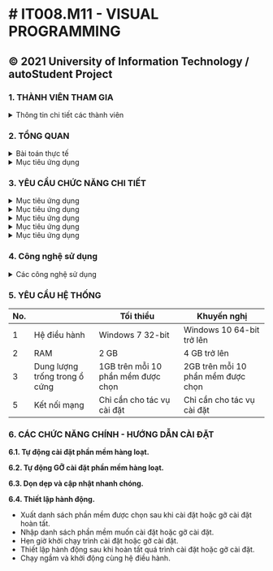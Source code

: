 # # IT008.M11 - VISUAL PROGRAMMING 
**© 2021 University of Information Technology / autoStudent Project**
------------
###  **1. THÀNH VIÊN THAM GIA**
<details>
  <summary>Thông tin chi tiết các thành viên</summary>

| No. | Student ID | Full name | Class | Role |
| --- | --- | --- | --- | --- |
| 1 | 20521008 | [Phan Xuân Quang](https://github.com/phanxuanquang "Phan Xuân Quang") | KTPM2020 | Trưởng nhóm |
| 2 | 20521956 | [Trần Văn Thiệt](https://github.com/MiMi-Yup "Trần Văn Thiệt") | KTPM2020 | Thành viên |
| 3 | 20521768 | [Nguyễn Hoàng Phúc](https://github.com/phucnh20521768 "Nguyễn Hoàng Phúc") | KTPM2020 | Thành viên |
| 4 | 20521205 | [Dín Hiền Dũng](https://github.com/dung-ovl "Dín Hiền Dũng") | KTPM2020 | Thành viên |

</details>

###  **2. TỔNG QUAN**
<details>
  <summary>Bài toán thực tế</summary>

Trong thực tế đời sống và công việc, chúng ta thường sẽ gặp các tình huống sau:

- *Trường đại học muốn tự thiết lập hệ thống các phần mềm cần thiết trong máy tính Windows của các sinh viên.*
- *Sinh viên không hiểu biết nhiều về công nghệ thông tin hoặc sinh viên năm nhất cần xây dựng tập hợp phần mềm cần thiết cho chương trình học một cách tiện lợi nhất.*
- *Người dùng muốn cài một tập hợp nhiều phần mềm một cách nhanh nhất.*
- *Một tổ chức muốn tiết kiệm thời gian và nhân lực cho việc thiết lập hệ thống phần mềm trong máy tính Windows của toàn bộ nhân viên hoặc chỉ đơn giản là muốn cài thêm một số lượng phần mềm cho máy tính của các nhân viên mà không muốn phải ghost Windows hay để nhân viên tự cài đặt.*
- . . .

</details>

<details>
  <summary>Mục tiêu ứng dụng</summary>

- Chọn lọc những phần mềm có thể hỗ trợ (hơn 150 phần mềm).
- Tự động hóa quá trình cài đặt và gỡ cài đặt.
- Chia sẻ những phần mềm cho nhiều người khác.
- Các tiện tích như hẹn giờ, chạy ngầm, .v.v

</details>

### **3. YÊU CẦU CHỨC NĂNG CHI TIẾT**

<details>
  <summary>Mục tiêu ứng dụng</summary>



</details>

<details>
  <summary>Mục tiêu ứng dụng</summary>



</details>

<details>
  <summary>Mục tiêu ứng dụng</summary>



</details>

<details>
  <summary>Mục tiêu ứng dụng</summary>



</details>

<details>
  <summary>Mục tiêu ứng dụng</summary>



</details>

### **4. Công nghệ sử dụng**

<details>
  <summary>Các công nghệ sử dụng</summary>

- Nền tảng: .Net Framework, version 4.7.2
- Thư viện đồ họa: Windows Forms, GunaUI
- IDE: Microsoft Visual Studio 2019
- Thư viện hỗ trợ khác: Newtonsoft.Json, Microsoft.WindowsAPICodePack

</details>

### **5. YÊU CẦU HỆ THỐNG**

| No. |  | Tối thiểu | Khuyến nghị |
| --- | --- | --- | --- |
| 1 | Hệ điều hành | Windows 7 32-bit | Windows 10 64-bit trở lên |
| 2 | RAM | 2 GB | 4 GB trở lên |
| 3 | Dung lượng trống trong ổ cứng | 1GB trên mỗi 10 phần mềm được chọn | 2GB trên mỗi 10 phần mềm được chọn | 
| 5 | Kết nối mạng | Chỉ cần cho tác vụ cài đặt | Chỉ cần cho tác vụ cài đặt |

### **6. CÁC CHỨC NĂNG CHÍNH - HƯỚNG DẪN CÀI ĐẶT**

**6.1. Tự động cài đặt phần mềm hàng loạt.**

**6.2. Tự động GỠ cài đặt phần mềm hàng loạt.**

**6.3. Dọn dẹp và cập nhật nhanh chóng.**

**6.4. Thiết lập hành động.**
- Xuất danh sách phần mềm được chọn sau khi cài đặt hoặc gỡ cài đặt hoàn tất. 
- Nhập danh sách phần mềm muốn cài đặt hoặc gỡ cài đặt.
- Hẹn giờ khởi chạy trình cài đặt hoặc gỡ cài đặt.
- Thiết lập hành động sau khi hoàn tất quá trình cài đặt hoặc gỡ cài đặt.
- Chạy ngầm và khởi động cùng hệ điều hành.
